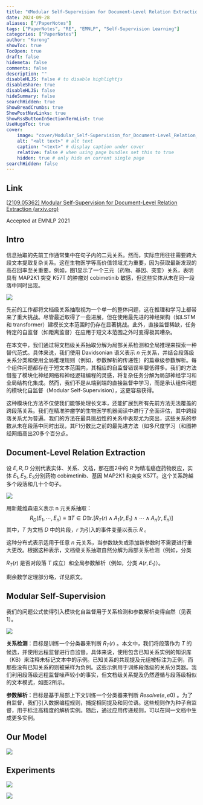 ```yaml
---
title: "《Modular Self-Supervision for Document-Level Relation Extraction》笔记"
date: 2024-09-28
aliases: ["/PaperNotes"]
tags: ["PaperNotes", "RE", "EMNLP", "Self-Supervision Learning"]
categories: ["PaperNotes"]
author: "Kurong"
showToc: true
TocOpen: true
draft: false
hidemeta: false
comments: false
description: ""
disableHLJS: false # to disable highlightjs
disableShare: true
disableHLJS: false
hideSummary: false
searchHidden: true
ShowBreadCrumbs: true
ShowPostNavLinks: true
ShowRssButtonInSectionTermList: true
UseHugoToc: true
cover:
    image: "cover/Modular_Self-Supervision_for_Document-Level_Relation_Extraction.png" # image path/url
    alt: "<alt text>" # alt text
    caption: "<text>" # display caption under cover
    relative: false # when using page bundles set this to true
    hidden: true # only hide on current single page
searchHidden: false
---
```


## Link

[[2109.05362\] Modular Self-Supervision for Document-Level Relation Extraction (arxiv.org)](https://arxiv.org/abs/2109.05362)

Accepted at EMNLP 2021



## Intro

信息抽取的先前工作通常集中在句子内的二元关系。然而，实际应用往往需要跨大段文本提取复杂关系。这在生物医学等高价值领域尤为重要，因为获取最新发现的高召回率至关重要。例如，图1显示了一个三元（药物、基因、突变）关系，表明具有 MAP2K1 突变 K57T 的肿瘤对 cobimetinib 敏感，但这些实体从未在同一段落中同时出现。

![](/img/PaperNotes/Modular_Self-Supervision_for_Document-Level_Relation_Extraction/img1.png)

先前的工作都将文档级关系抽取视为一个单一的整体问题，这在推理和学习上都带来了重大挑战。尽管最近取得了一些进展，但在使用最先进的神经架构（如LSTM 和 transformer）建模长文本范围时仍存在显著挑战。此外，直接监督稀缺，任务特定的自监督（如距离监督）在应用于短文本范围之外时变得极其嘈杂。

在本文中，我们通过将文档级关系抽取分解为局部关系检测和全局推理来探索一种替代范式。具体来说，我们使用 Davidsonian 语义表示 $n$ 元关系，并结合段落级关系分类和使用全局推理规则（例如，参数解析的传递性）的篇章级参数解析。每个组件问题都存在于短文本范围内，其相应的自监督错误率要低得多。我们的方法借鉴了模块化神经网络和神经逻辑编程的灵感，将复杂任务分解为局部神经学习和全局结构化集成。然而，我们不是从端到端的直接监督中学习，而是承认组件问题的模块化自监督（Modular Self-Supervision），这更容易获得。

这种模块化方法不仅使我们能够处理长文本，还能扩展到所有先前方法无法覆盖的跨段落关系。我们在精准肿瘤学的生物医学机器阅读中进行了全面评估，其中跨段落关系尤为普遍。我们的方法在最具挑战性的关系中表现尤为突出，这些关系的参数从未在段落中同时出现，其F1分数比之前的最先进方法（如多尺度学习（和图神经网络高出20多个百分点。



##  Document-Level Relation Extraction

设 $E,R,D$ 分别代表实体、关系、文档，那在图2中的 $R$ 为精准癌症药物反应，实体 $E_1,E_2,E_3$​ 分别药物 cobimetinib、基因 MAP2K1 和突变 K57T。这个关系跨越多个段落和几十个句子。

![](/img/PaperNotes/Modular_Self-Supervision_for_Document-Level_Relation_Extraction/img2.png)

用新戴维森语义表示 n 元关系抽取：
$$
R_D(E_1, \cdots, E_n) \equiv \exists T \in D \exists r. [R_T(r) \land A_1(r, E_1) \land \cdots \land A_n(r, E_n)]
$$
其中，$T$ 为文档 $D$ 中的片段，$r$ 为引入的事件变量以表示 $R$​ 。 

这种分布式表示适用于任意 $n$ 元关系，当参数缺失或添加新参数时不需要进行重大更改。根据这种表示，文档级关系抽取自然分解为局部关系检测（例如，分类

 $R_T(r)$ 是否对段落 $T$ 成立）和全局参数解析（例如，分类 $A(r,E_1)$）。

剩余数学定理部分略，详见原文。



## Modular Self-Supervision

我们的问题公式使得引入模块化自监督用于关系检测和参数解析变得自然（见表1）。

![](/img/PaperNotes/Modular_Self-Supervision_for_Document-Level_Relation_Extraction/img3.png)

**关系检测**：目标是训练一个分类器来判断 $R_T(r)$ 。本文中，我们将段落作为 $T$ 的候选，并使用远程监督进行自监督。具体来说，使用包含已知关系实例的知识库（KB）来注释未标记文本中的示例。已知关系的共现提及元组被标注为正例，而那些没有已知关系的则被采样为负例。这些示例用于训练段落级的关系分类器。我们利用段落级远程监督噪声较小的事实，但文档级关系提及仍然遵循与段落级相似的文本模式，如图2所示。

**参数解析**：目标是基于局部上下文训练一个分类器来判断 $Resolve(e, e0)$ 。为了自监督，我们引入数据编程规则，捕捉相同提及和同位语。这些规则作为种子自监督，用于标注高精度的解析实例。随后，通过应用传递规则，可以在同一文档中生成更多实例。



## Our Model

![](/img/PaperNotes/Modular_Self-Supervision_for_Document-Level_Relation_Extraction/img4.png)



##  Experiments

![](/img/PaperNotes/Modular_Self-Supervision_for_Document-Level_Relation_Extraction/img5.png)

![](/img/PaperNotes/Modular_Self-Supervision_for_Document-Level_Relation_Extraction/img6.png)
